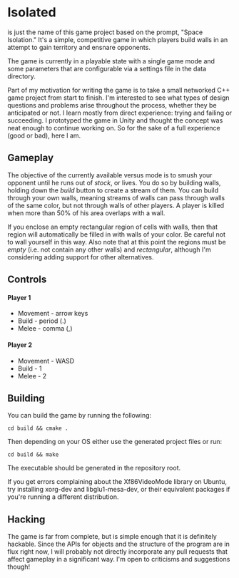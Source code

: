 # Isolated
is just the name of this game project based on the prompt, "Space Isolation."
It's a simple, competitive game in which players build walls in an attempt to
gain territory and ensnare opponents.

The game is currently in a playable state with a single game mode and some
parameters that are configurable via a settings file in the data directory.

Part of my motivation for writing the game is to take a small networked C++ game
project from start to finish. I'm interested to see what types of design
questions and problems arise throughout the process, whether they be anticipated
or not. I learn mostly from direct experience: trying and failing or succeeding.
I prototyped the game in Unity and thought the concept was neat enough to
continue working on. So for the sake of a full experience (good or bad), here I
am.

## Gameplay
The objective of the currently available versus mode is to smush your opponent
until he runs out of *stock*, or lives. You do so by building walls,
holding down the *build* button to create a stream of them. You can build
through your own walls, meaning streams of walls can pass through walls of the
same color, but not through walls of other players. A player is killed when
more than 50% of his area overlaps with a wall.

If you enclose an empty rectangular region of cells with walls, then that
region will automatically be filled in with walls of your color. Be careful
not to wall yourself in this way. Also note that at this point the regions
must be *empty* (i.e. not contain any other walls) and *rectangular*,
although I'm considering adding support for other alternatives.

## Controls
#### Player 1
* Movement - arrow keys
* Build - period (.)
* Melee - comma (,)

#### Player 2
* Movement - WASD
* Build - 1
* Melee - 2

## Building
You can build the game by running the following:
	
	cd build && cmake .

Then depending on your OS either use the generated project files or run:

	cd build && make

The executable should be generated in the repository root.

If you get errors complaining about the Xf86VideoMode library on Ubuntu,
try installing xorg-dev and libglu1-mesa-dev, or their equivalent packages
if you're running a different distribution.

## Hacking
The game is far from complete, but is simple enough that it is definitely
hackable. Since the APIs for objects and the structure of the program are
in flux right now, I will probably not directly incorporate any pull
requests that affect gameplay in a significant way. I'm open to criticisms
and suggestions though!